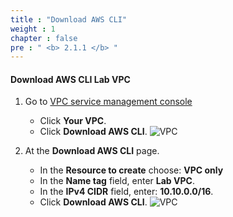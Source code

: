 ```yaml
---
title : "Download AWS CLI"
weight : 1
chapter : false
pre : " <b> 2.1.1 </b> "
---
```



#### Download AWS CLI **Lab VPC**
1. Go to [VPC service management console](https://console.aws.amazon.com/vpc/home)
   + Click **Your VPC**.
   + Click **Download AWS CLI**.
![VPC](/images/2/1.png)

2. At the **Download AWS CLI** page.
   + In the **Resource to create** choose: **VPC only**
   + In the **Name tag** field, enter **Lab VPC**.
   + In the **IPv4 CIDR** field, enter: **10.10.0.0/16**.
   + Click **Download AWS CLI**.
![VPC](/images/2/2.png)